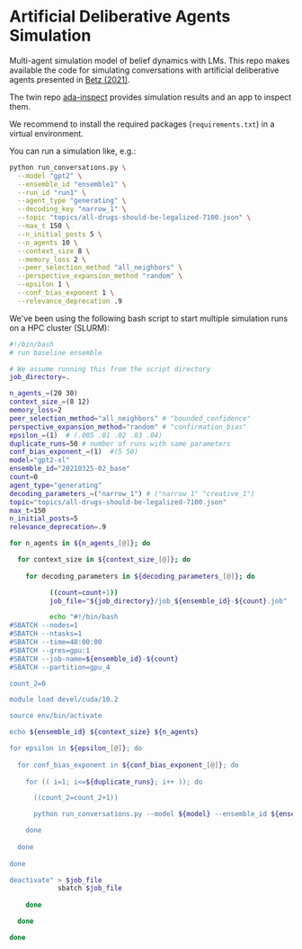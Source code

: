 # Artificial Deliberative Agents Simulation

Multi-agent simulation model of belief dynamics with LMs. This repo makes available the code for simulating conversations with artificial deliberative agents presented in [Betz (2021)](http://arxiv.org/abs/2104.06737).

The twin repo [ada-inspect](https://github.com/debatelab/ada-inspect) provides simulation results and an app to inspect them.

We recommend to install the required packages (`requirements.txt`) in a virtual environment. 

You can run a simulation like, e.g.:

```bash
python run_conversations.py \
  --model "gpt2" \
  --ensemble_id "ensemble1" \
  --run_id "run1" \
  --agent_type "generating" \
  --decoding_key "narrow_1" \
  --topic "topics/all-drugs-should-be-legalized-7100.json" \
  --max_t 150 \
  --n_initial_posts 5 \
  --n_agents 10 \
  --context_size 8 \
  --memory_loss 2 \
  --peer_selection_method "all_neighbors" \
  --perspective_expansion_method "random" \
  --epsilon 1 \
  --conf_bias_exponent 1 \
  --relevance_deprecation .9 
```


We've been using the following bash script to start multiple simulation runs on a HPC cluster (SLURM):

```bash
#!/bin/bash
# run baseline ensemble

# We assume running this from the script directory
job_directory=.

n_agents_=(20 30)
context_size_=(8 12)
memory_loss=2
peer_selection_method="all_neighbors" # "bounded_confidence"
perspective_expansion_method="random" # "confirmation_bias"
epsilon_=(1)  # (.005 .01 .02 .03 .04)
duplicate_runs=50 # number of runs with same parameters
conf_bias_exponent_=(1)  #(5 50)
model="gpt2-xl"
ensemble_id="20210325-02_base"
count=0
agent_type="generating"
decoding_parameters_=("narrow_1") # ("narrow_1" "creative_1")
topic="topics/all-drugs-should-be-legalized-7100.json"
max_t=150
n_initial_posts=5
relevance_deprecation=.9

for n_agents in ${n_agents_[@]}; do

  for context_size in ${context_size_[@]}; do
      
    for decoding_parameters in ${decoding_parameters_[@]}; do

  	      ((count=count+1))
	      job_file="${job_directory}/job_${ensemble_id}-${count}.job"

		  echo "#!/bin/bash
#SBATCH --nodes=1
#SBATCH --ntasks=1
#SBATCH --time=48:00:00
#SBATCH --gres=gpu:1
#SBATCH --job-name=${ensemble_id}-${count}
#SBATCH --partition=gpu_4

count_2=0

module load devel/cuda/10.2

source env/bin/activate

echo ${ensemble_id} ${context_size} ${n_agents} 

for epsilon in ${epsilon_[@]}; do
  
  for conf_bias_exponent in ${conf_bias_exponent_[@]}; do
  
	for (( i=1; i<=${duplicate_runs}; i++ )); do

	  ((count_2=count_2+1))

	  python run_conversations.py --model ${model} --ensemble_id ${ensemble_id} --run_id ${count}-\${count_2} --agent_type ${agent_type} --decoding_key ${decoding_parameters} --topic ${topic} --max_t ${max_t} --n_initial_posts ${n_initial_posts} --n_agents ${n_agents} --context_size ${context_size} --memory_loss ${memory_loss} --peer_selection_method ${peer_selection_method} --perspective_expansion_method ${perspective_expansion_method} --epsilon \${epsilon} --conf_bias_exponent \${conf_bias_exponent} --relevance_deprecation ${relevance_deprecation} 

	done
		
  done
  
done

deactivate" > $job_file
	        sbatch $job_file
	        
    done

  done

done
```

